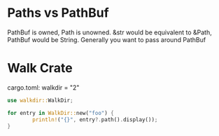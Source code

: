 # Paths vs PathBuf
PathBuf is owned, Path is unowned.
&str would be equivalent to &Path, PathBuf would be String. Generally you want to pass around PathBuf


# Walk Crate

cargo.toml:
walkdir = "2"

```rust
use walkdir::WalkDir;

for entry in WalkDir::new("foo") {
        println!("{}", entry?.path().display());
}
```
